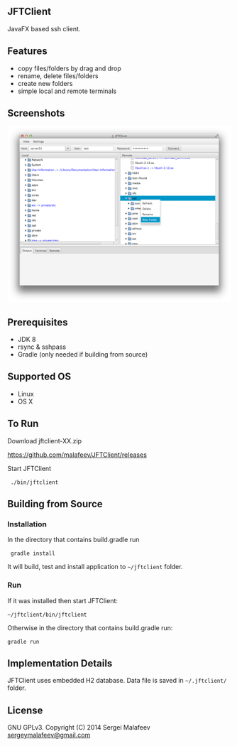 ## JFTClient

JavaFX based ssh client. 

## Features

- copy files/folders by drag and drop
- rename, delete files/folders
- create new folders   
- simple local and remote terminals

## Screenshots

![Alt text](/screenshots/screenshot.png?raw=true)


## Prerequisites

- JDK 8
- rsync & sshpass
- Gradle (only needed if building from source)

## Supported OS

- Linux
- OS X

## To Run

Download jftclient-XX.zip

https://github.com/malafeev/JFTClient/releases

Start JFTClient

     ./bin/jftclient

## Building from Source

### Installation

In the directory that contains build.gradle run

     gradle install
     
It will build, test and install application to `~/jftclient` folder.
 
### Run

If it was installed then start JFTClient: 

    ~/jftclient/bin/jftclient

Otherwise in the directory that contains build.gradle run:
 
    gradle run 

## Implementation Details

JFTClient uses embedded H2 database. Data file is saved in `~/.jftclient/` folder.

## License 
GNU GPLv3.
Copyright (C) 2014 Sergei Malafeev <sergeymalafeev@gmail.com>
